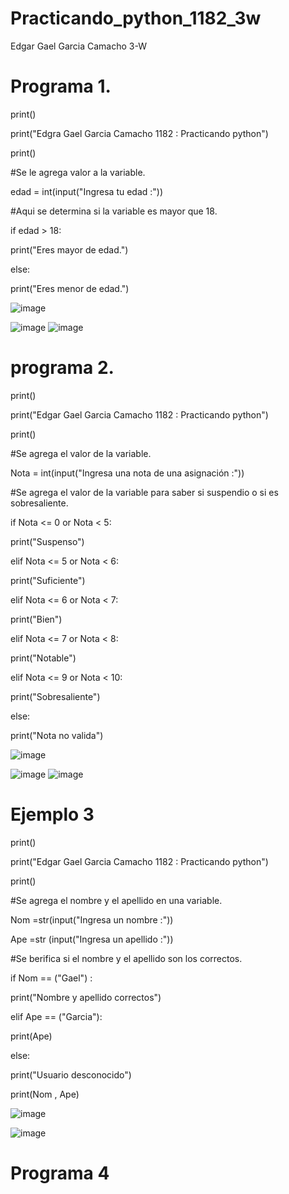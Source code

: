 # Practicando_python_1182_3w
Edgar Gael Garcia Camacho 3-W

# Programa 1.

print()

print("Edgra Gael Garcia Camacho 1182 : Practicando python")

print()

#Se le agrega valor a la variable.

edad = int(input("Ingresa tu edad :"))

#Aqui se determina si la variable es mayor que 18.

if edad > 18:

  print("Eres mayor de edad.")

else:

  print("Eres menor de edad.")

![image](https://github.com/user-attachments/assets/9267c5d0-f2a5-42ae-9c36-5c12409af3c6)

![image](https://github.com/user-attachments/assets/2bd05dbb-3fd8-4c57-b1b6-2908efec54e8) ![image](https://github.com/user-attachments/assets/9cc63bea-c610-46e9-967e-a8ccddf73087)

# programa 2.

print()

print("Edgar Gael Garcia Camacho 1182 : Practicando python")

print()

#Se agrega el valor de la variable.

Nota = int(input("Ingresa una nota de una asignación :"))

#Se agrega el valor de la variable para saber si suspendio o si es sobresaliente.

if Nota <= 0 or Nota < 5: 

  print("Suspenso")

elif Nota <= 5 or Nota < 6:

  print("Suficiente")

elif Nota <= 6 or Nota < 7:

  print("Bien")

elif Nota <= 7 or Nota < 8:

  print("Notable")

elif Nota <= 9 or Nota < 10:

  print("Sobresaliente")

else:

  print("Nota no valida")

![image](https://github.com/user-attachments/assets/8b2adaec-c1f2-4119-9c34-59b4f5f6a32c)

![image](https://github.com/user-attachments/assets/062033f7-10dd-4ab0-9110-329095834622) ![image](https://github.com/user-attachments/assets/888f079a-df52-4cfe-b531-588b4f5647a7)

# Ejemplo 3

print()

print("Edgar Gael Garcia Camacho 1182 : Practicando python")

print()

#Se agrega el nombre y el apellido en una variable.

Nom =str(input("Ingresa un nombre :"))

Ape =str (input("Ingresa un apellido :"))

#Se berifica si el nombre y el apellido son los correctos.

if Nom == ("Gael") :

  print("Nombre y apellido correctos")

elif Ape == ("Garcia"):

  print(Ape)

else:

  print("Usuario desconocido")

print(Nom , Ape)

![image](https://github.com/user-attachments/assets/e08fa826-3e52-45e2-a416-fd637bc805e3)

![image](https://github.com/user-attachments/assets/31f123f0-00ba-4be5-8413-e16a2a4bd7cd)


# Programa 4


